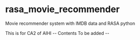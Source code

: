 # rasa_movie_recommender
Movie recommender system with IMDB data and RASA python

This is for CA2 of AIHI
-- Contents To be added --
